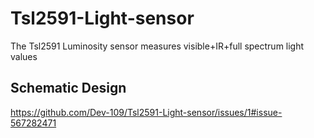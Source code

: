 # Tsl2591-Light-sensor
The Tsl2591 Luminosity sensor measures visible+IR+full spectrum light values

## Schematic Design

https://github.com/Dev-109/Tsl2591-Light-sensor/issues/1#issue-567282471
